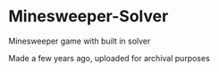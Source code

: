 # Minesweeper-Solver
Minesweeper game with built in solver

Made a few years ago, uploaded for archival purposes
